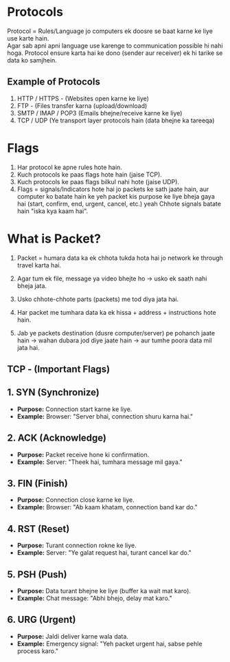 # Protocols
Protocol = Rules/Language jo computers ek doosre se baat karne ke liye use karte hain.<br>
Agar sab apni apni language use karenge to communication possible hi nahi hoga. Protocol ensure karta hai ke dono (sender aur receiver) ek hi tarike se data ko samjhein.<br>

## Example of Protocols
1. HTTP / HTTPS - (Websites open karne ke liye)
2. FTP - (Files transfer karna (upload/download)
3. SMTP / IMAP / POP3 (Emails bhejne/receive karne ke liye)
4. TCP / UDP (Ye transport layer protocols hain (data bhejne ka tareeqa)

# Flags

1. Har protocol ke apne rules hote hain.
2. Kuch protocols ke paas flags hote hain (jaise TCP).
3. Kuch protocols ke paas flags bilkul nahi hote (jaise UDP).
4. Flags = signals/Indicators hote hai jo packets ke sath jaate hain, aur computer ko batate hain ke yeh packet kis purpose ke liye bheja gaya hai (start, confirm, end, urgent, cancel, etc.) yeah Chhote signals batate hain "iska kya kaam hai".

# What is Packet?
1. Packet = humara data ka ek chhota tukda hota hai jo network ke through travel karta hai.

2. Agar tum ek file, message ya video bhejte ho → usko ek saath nahi bheja jata.

3. Usko chhote-chhote parts (packets) me tod diya jata hai.

4. Har packet me tumhara data ka ek hissa + address + instructions hote hain.

5. Jab ye packets destination (dusre computer/server) pe pohanch jaate hain → wahan dubara jod diye jaate hain → aur tumhe poora data mil jata hai.

## TCP - (Important Flags)
## 1. SYN (Synchronize)

* **Purpose:** Connection start karne ke liye.
* **Example:** Browser: "Server bhai, connection shuru karna hai."

## 2. ACK (Acknowledge)

* **Purpose:** Packet receive hone ki confirmation.
* **Example:** Server: "Theek hai, tumhara message mil gaya."

## 3. FIN (Finish)

* **Purpose:** Connection close karne ke liye.
* **Example:** Browser: "Ab kaam khatam, connection band kar do."

## 4. RST (Reset)

* **Purpose:** Turant connection rokne ke liye.
* **Example:** Server: "Ye galat request hai, turant cancel kar do."

## 5. PSH (Push)

* **Purpose:** Data turant bhejne ke liye (buffer ka wait mat karo).
* **Example:** Chat message: "Abhi bhejo, delay mat karo."

## 6. URG (Urgent)

* **Purpose:** Jaldi deliver karne wala data.
* **Example:** Emergency signal: "Yeh packet urgent hai, sabse pehle process karo."
